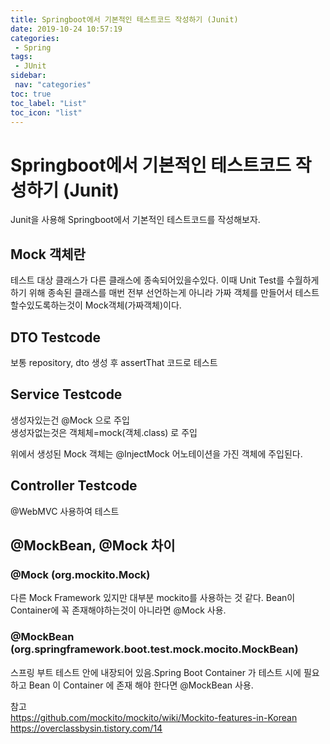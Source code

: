 ```yaml
---
title: Springboot에서 기본적인 테스트코드 작성하기 (Junit)
date: 2019-10-24 10:57:19
categories: 
 - Spring
tags: 
 - JUnit
sidebar:
 nav: "categories"
toc: true
toc_label: "List"
toc_icon: "list"
---
```


# Springboot에서 기본적인 테스트코드 작성하기 (Junit)
Junit을 사용해 Springboot에서 기본적인 테스트코드를 작성해보자. 

## Mock 객체란
테스트 대상 클래스가 다른 클래스에 종속되어있을수있다. 이때 Unit Test를 수월하게 하기 위해 종속된 클래스를 매번 전부 선언하는게 아니라 가짜 객체를 만들어서 테스트할수있도록하는것이 Mock객체(가짜객체)이다.

## DTO Testcode
보통 repository, dto 생성 후 assertThat 코드로 테스트

## Service Testcode
생성자있는건 @Mock 으로 주입  
생성자없는것은 객체체=mock(객체.class) 로 주입  

위에서 생성된 Mock 객체는 @InjectMock 어노테이션을 가진 객체에 주입된다. 

## Controller Testcode
@WebMVC 사용하여 테스트

## @MockBean, @Mock 차이
### @Mock (org.mockito.Mock)
다른 Mock Framework  있지만 대부분 mockito를 사용하는 것 같다. Bean이 Container에 꼭 존재해야하는것이 아니라면 @Mock 사용.

### @MockBean (org.springframework.boot.test.mock.mocito.MockBean)
스프링 부트 테스트 안에 내장되어 있음.Spring Boot Container 가 테스트 시에 필요하고 Bean 이 Container 에 존재 해야 한다면 @MockBean 사용. 


참고  
https://github.com/mockito/mockito/wiki/Mockito-features-in-Korean
https://overclassbysin.tistory.com/14
